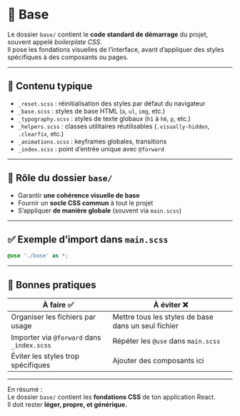 # 🧱 Base

Le dossier `base/` contient le **code standard de démarrage** du projet, souvent appelé _boilerplate CSS_.  
Il pose les fondations visuelles de l’interface, avant d’appliquer des styles spécifiques à des composants ou pages.

---

## 📁 Contenu typique

- `_reset.scss` : réinitialisation des styles par défaut du navigateur
- `_base.scss` : styles de base HTML (`a`, `ul`, `img`, etc.)
- `_typography.scss` : styles de texte globaux (`h1` à `h6`, `p`, etc.)
- `_helpers.scss` : classes utilitaires réutilisables (`.visually-hidden`, `.clearfix`, etc.)
- `_animations.scss` : keyframes globales, transitions
- `_index.scss` : point d’entrée unique avec `@forward`

---

## 🎯 Rôle du dossier `base/`

- Garantir **une cohérence visuelle de base**
- Fournir un **socle CSS commun** à tout le projet
- S’appliquer **de manière globale** (souvent via `main.scss`)

---

## ✅ Exemple d’import dans `main.scss`

```scss
@use './base' as *;
```

---

## 📌 Bonnes pratiques

| À faire ✅                                 | À éviter ❌                                         |
| ------------------------------------------ | --------------------------------------------------- |
| Organiser les fichiers par usage           | Mettre tous les styles de base dans un seul fichier |
| Importer via `@forward` dans `_index.scss` | Répéter les `@use` dans `main.scss`                 |
| Éviter les styles trop spécifiques         | Ajouter des composants ici                          |

---

En résumé :  
Le dossier `base/` contient les **fondations CSS** de ton application React.  
Il doit rester **léger, propre, et générique.**
